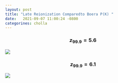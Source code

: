 ```yaml
---
layout: post
title: "Late Reionization Comparedto Boera P(K) "
date:   2021-09-07 11:00:24 -0800
categorines: cholla
---
```




### $$z_{99.9} = 5.6$$


<img src="{{ site.url }}assets/images/flux_ps_z5.6.png"> 




### $$z_{99.9} = 6.1$$


<img src="{{ site.url }}assets/images/flux_ps_z6.1.png"> 


